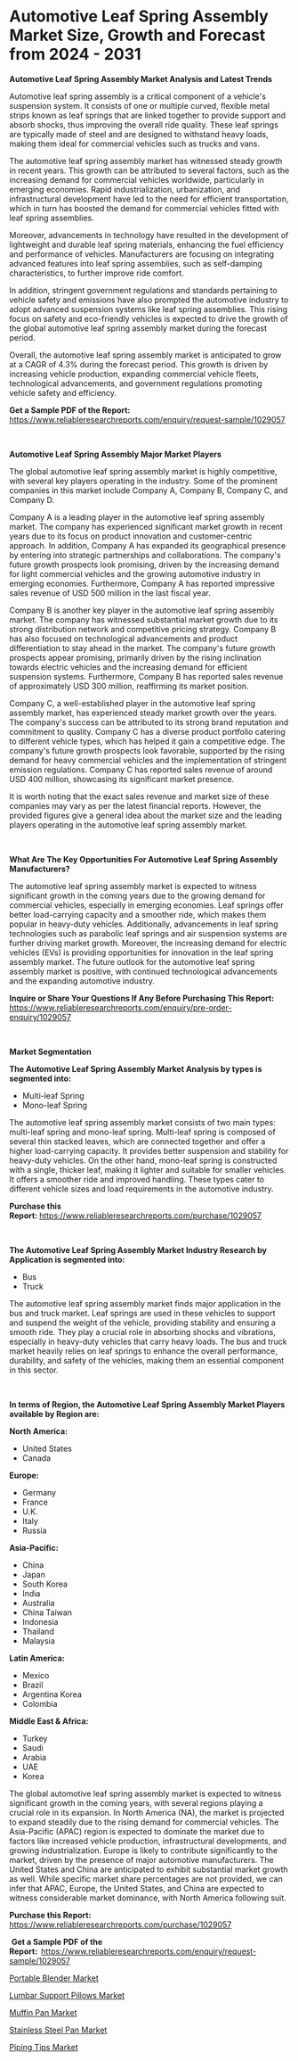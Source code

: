 <p><h1>Automotive Leaf Spring Assembly Market Size, Growth and Forecast from 2024 - 2031</h1></p><p><strong>Automotive Leaf Spring Assembly Market Analysis and Latest Trends</strong></p>
<p><p>Automotive leaf spring assembly is a critical component of a vehicle's suspension system. It consists of one or multiple curved, flexible metal strips known as leaf springs that are linked together to provide support and absorb shocks, thus improving the overall ride quality. These leaf springs are typically made of steel and are designed to withstand heavy loads, making them ideal for commercial vehicles such as trucks and vans.</p><p>The automotive leaf spring assembly market has witnessed steady growth in recent years. This growth can be attributed to several factors, such as the increasing demand for commercial vehicles worldwide, particularly in emerging economies. Rapid industrialization, urbanization, and infrastructural development have led to the need for efficient transportation, which in turn has boosted the demand for commercial vehicles fitted with leaf spring assemblies.</p><p>Moreover, advancements in technology have resulted in the development of lightweight and durable leaf spring materials, enhancing the fuel efficiency and performance of vehicles. Manufacturers are focusing on integrating advanced features into leaf spring assemblies, such as self-damping characteristics, to further improve ride comfort.</p><p>In addition, stringent government regulations and standards pertaining to vehicle safety and emissions have also prompted the automotive industry to adopt advanced suspension systems like leaf spring assemblies. This rising focus on safety and eco-friendly vehicles is expected to drive the growth of the global automotive leaf spring assembly market during the forecast period.</p><p>Overall, the automotive leaf spring assembly market is anticipated to grow at a CAGR of 4.3% during the forecast period. This growth is driven by increasing vehicle production, expanding commercial vehicle fleets, technological advancements, and government regulations promoting vehicle safety and efficiency.</p></p>
<p><strong>Get a Sample PDF of the Report:&nbsp;</strong> <a href="https://www.reliableresearchreports.com/enquiry/request-sample/1029057">https://www.reliableresearchreports.com/enquiry/request-sample/1029057</a></p>
<p>&nbsp;</p>
<p><strong>Automotive Leaf Spring Assembly Major Market Players</strong></p>
<p><p>The global automotive leaf spring assembly market is highly competitive, with several key players operating in the industry. Some of the prominent companies in this market include Company A, Company B, Company C, and Company D.</p><p>Company A is a leading player in the automotive leaf spring assembly market. The company has experienced significant market growth in recent years due to its focus on product innovation and customer-centric approach. In addition, Company A has expanded its geographical presence by entering into strategic partnerships and collaborations. The company's future growth prospects look promising, driven by the increasing demand for light commercial vehicles and the growing automotive industry in emerging economies. Furthermore, Company A has reported impressive sales revenue of USD 500 million in the last fiscal year.</p><p>Company B is another key player in the automotive leaf spring assembly market. The company has witnessed substantial market growth due to its strong distribution network and competitive pricing strategy. Company B has also focused on technological advancements and product differentiation to stay ahead in the market. The company's future growth prospects appear promising, primarily driven by the rising inclination towards electric vehicles and the increasing demand for efficient suspension systems. Furthermore, Company B has reported sales revenue of approximately USD 300 million, reaffirming its market position.</p><p>Company C, a well-established player in the automotive leaf spring assembly market, has experienced steady market growth over the years. The company's success can be attributed to its strong brand reputation and commitment to quality. Company C has a diverse product portfolio catering to different vehicle types, which has helped it gain a competitive edge. The company's future growth prospects look favorable, supported by the rising demand for heavy commercial vehicles and the implementation of stringent emission regulations. Company C has reported sales revenue of around USD 400 million, showcasing its significant market presence.</p><p>It is worth noting that the exact sales revenue and market size of these companies may vary as per the latest financial reports. However, the provided figures give a general idea about the market size and the leading players operating in the automotive leaf spring assembly market.</p></p>
<p>&nbsp;</p>
<p><strong>What Are The Key Opportunities For Automotive Leaf Spring Assembly Manufacturers?</strong></p>
<p><p>The automotive leaf spring assembly market is expected to witness significant growth in the coming years due to the growing demand for commercial vehicles, especially in emerging economies. Leaf springs offer better load-carrying capacity and a smoother ride, which makes them popular in heavy-duty vehicles. Additionally, advancements in leaf spring technologies such as parabolic leaf springs and air suspension systems are further driving market growth. Moreover, the increasing demand for electric vehicles (EVs) is providing opportunities for innovation in the leaf spring assembly market. The future outlook for the automotive leaf spring assembly market is positive, with continued technological advancements and the expanding automotive industry.</p></p>
<p><strong>Inquire or Share Your Questions If Any Before Purchasing This Report:</strong> <a href="https://www.reliableresearchreports.com/enquiry/pre-order-enquiry/1029057">https://www.reliableresearchreports.com/enquiry/pre-order-enquiry/1029057</a></p>
<p>&nbsp;</p>
<p><strong>Market Segmentation</strong></p>
<p><strong>The Automotive Leaf Spring Assembly Market Analysis by types is segmented into:</strong></p>
<p><ul><li>Multi-leaf Spring</li><li>Mono-leaf Spring</li></ul></p>
<p><p>The automotive leaf spring assembly market consists of two main types: multi-leaf spring and mono-leaf spring. Multi-leaf spring is composed of several thin stacked leaves, which are connected together and offer a higher load-carrying capacity. It provides better suspension and stability for heavy-duty vehicles. On the other hand, mono-leaf spring is constructed with a single, thicker leaf, making it lighter and suitable for smaller vehicles. It offers a smoother ride and improved handling. These types cater to different vehicle sizes and load requirements in the automotive industry.</p></p>
<p><strong>Purchase this Report:&nbsp;</strong><a href="https://www.reliableresearchreports.com/purchase/1029057">https://www.reliableresearchreports.com/purchase/1029057</a></p>
<p>&nbsp;</p>
<p><strong>The Automotive Leaf Spring Assembly Market Industry Research by Application is segmented into:</strong></p>
<p><ul><li>Bus</li><li>Truck</li></ul></p>
<p><p>The automotive leaf spring assembly market finds major application in the bus and truck market. Leaf springs are used in these vehicles to support and suspend the weight of the vehicle, providing stability and ensuring a smooth ride. They play a crucial role in absorbing shocks and vibrations, especially in heavy-duty vehicles that carry heavy loads. The bus and truck market heavily relies on leaf springs to enhance the overall performance, durability, and safety of the vehicles, making them an essential component in this sector.</p></p>
<p>&nbsp;</p>
<p><strong>In terms of Region, the Automotive Leaf Spring Assembly Market Players available by Region are:</strong></p>
<p>
    <p> <strong> North America: </strong>
        <ul>
            <li>United States</li>
            <li>Canada</li>
        </ul>
        </p> 
    <p> <strong> Europe: </strong>
        <ul>
            <li>Germany</li>
            <li>France</li>
            <li>U.K.</li>
            <li>Italy</li>
            <li>Russia</li>
        </ul>
        </p> 
    <p> <strong> Asia-Pacific: </strong>
        <ul>
            <li>China</li>
            <li>Japan</li>
            <li>South Korea</li>
            <li>India</li>
            <li>Australia</li>
            <li>China Taiwan</li>
            <li>Indonesia</li>
            <li>Thailand</li>
            <li>Malaysia</li>
        </ul>
        </p> 
    <p> <strong> Latin America: </strong>
        <ul>
            <li>Mexico</li>
            <li>Brazil</li>
            <li>Argentina Korea</li>
            <li>Colombia</li>
        </ul>
        </p> 
    <p> <strong> Middle East & Africa: </strong>
        <ul>
            <li>Turkey</li>
            <li>Saudi</li>
            <li>Arabia</li>
            <li>UAE</li>
            <li>Korea</li>
        </ul>
    </p>
    </p>
<p><p>The global automotive leaf spring assembly market is expected to witness significant growth in the coming years, with several regions playing a crucial role in its expansion. In North America (NA), the market is projected to expand steadily due to the rising demand for commercial vehicles. The Asia-Pacific (APAC) region is expected to dominate the market due to factors like increased vehicle production, infrastructural developments, and growing industrialization. Europe is likely to contribute significantly to the market, driven by the presence of major automotive manufacturers. The United States and China are anticipated to exhibit substantial market growth as well. While specific market share percentages are not provided, we can infer that APAC, Europe, the United States, and China are expected to witness considerable market dominance, with North America following suit.</p></p>
<p><strong>Purchase this Report: </strong><a href="https://www.reliableresearchreports.com/purchase/1029057">https://www.reliableresearchreports.com/purchase/1029057</a></p>
<p>&nbsp;<strong>Get a Sample PDF of the Report:&nbsp;&nbsp;</strong><a href="https://www.reliableresearchreports.com/enquiry/request-sample/1029057">https://www.reliableresearchreports.com/enquiry/request-sample/1029057</a></p>
<p><strong></strong></p>
<p><p><a href="https://medium.com/@marcellakin2023/portable-blender-market-insight-market-trends-growth-forecasted-from-2024-to-2031-d653767afc51">Portable Blender Market</a></p><p><a href="https://medium.com/p/1465b7d8f70f/edit">Lumbar Support Pillows Market</a></p><p><a href="https://medium.com/@marcellakin2023/muffin-pan-market-share-evolution-and-market-growth-trends-2024-2031-c2de81e3dfd0">Muffin Pan Market</a></p><p><a href="https://medium.com/@marcellakin2023/decoding-stainless-steel-pan-market-metrics-market-share-trends-and-growth-patterns-de035ed34593">Stainless Steel Pan Market</a></p><p><a href="https://medium.com/@marcellakin2023/piping-tips-market-the-key-to-successful-business-strategy-forecast-till-2031-26449d79e59d">Piping Tips Market</a></p></p>